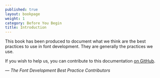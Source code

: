 ```yaml
---
published: true
layout: bookpage
weight: 1
category: Before You Begin
title: Introduction
---
```


This book has been produced to document what we think are the best practices to use in font 
development. They are generally the practices we use.

If you wish to help us, you can contribute to this documentation [on GitHub].  

*&mdash; The Font Development Best Practice Contributors*

[on GitHub]: {{site.repourl}}
